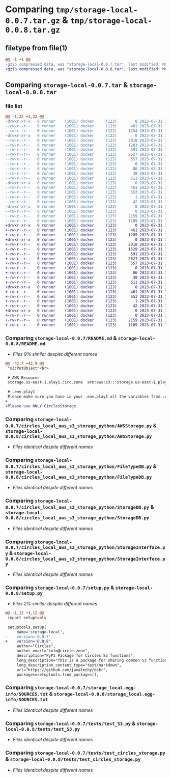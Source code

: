 # Comparing `tmp/storage-local-0.0.7.tar.gz` & `tmp/storage-local-0.0.8.tar.gz`

## filetype from file(1)

```diff
@@ -1 +1 @@
-gzip compressed data, was "storage-local-0.0.7.tar", last modified: Mon Jul 31 10:43:42 2023, max compression
+gzip compressed data, was "storage-local-0.0.8.tar", last modified: Mon Jul 31 11:08:53 2023, max compression
```

## Comparing `storage-local-0.0.7.tar` & `storage-local-0.0.8.tar`

### file list

```diff
@@ -1,22 +1,22 @@
-drwxr-xr-x   0 runner    (1001) docker     (123)        0 2023-07-31 10:43:42.604775 storage-local-0.0.7/
--rw-r--r--   0 runner    (1001) docker     (123)      461 2023-07-31 10:43:42.604775 storage-local-0.0.7/PKG-INFO
--rw-r--r--   0 runner    (1001) docker     (123)     1254 2023-07-31 10:43:15.000000 storage-local-0.0.7/README.md
-drwxr-xr-x   0 runner    (1001) docker     (123)        0 2023-07-31 10:43:42.604775 storage-local-0.0.7/circles_local_aws_s3_storage_python/
--rw-r--r--   0 runner    (1001) docker     (123)     2018 2023-07-31 10:43:15.000000 storage-local-0.0.7/circles_local_aws_s3_storage_python/AWSStorage.py
--rw-r--r--   0 runner    (1001) docker     (123)     1283 2023-07-31 10:43:15.000000 storage-local-0.0.7/circles_local_aws_s3_storage_python/CirclesStorage.py
--rw-r--r--   0 runner    (1001) docker     (123)      591 2023-07-31 10:43:15.000000 storage-local-0.0.7/circles_local_aws_s3_storage_python/FileTypeDB.py
--rw-r--r--   0 runner    (1001) docker     (123)     2627 2023-07-31 10:43:15.000000 storage-local-0.0.7/circles_local_aws_s3_storage_python/StorageDB.py
--rw-r--r--   0 runner    (1001) docker     (123)      557 2023-07-31 10:43:15.000000 storage-local-0.0.7/circles_local_aws_s3_storage_python/StorageInterface.py
--rw-r--r--   0 runner    (1001) docker     (123)        0 2023-07-31 10:43:15.000000 storage-local-0.0.7/circles_local_aws_s3_storage_python/__init__.py
--rw-r--r--   0 runner    (1001) docker     (123)       86 2023-07-31 10:43:15.000000 storage-local-0.0.7/pyproject.toml
--rw-r--r--   0 runner    (1001) docker     (123)       38 2023-07-31 10:43:42.604775 storage-local-0.0.7/setup.cfg
--rw-r--r--   0 runner    (1001) docker     (123)      611 2023-07-31 10:43:15.000000 storage-local-0.0.7/setup.py
-drwxr-xr-x   0 runner    (1001) docker     (123)        0 2023-07-31 10:43:42.604775 storage-local-0.0.7/storage_local.egg-info/
--rw-r--r--   0 runner    (1001) docker     (123)      461 2023-07-31 10:43:42.000000 storage-local-0.0.7/storage_local.egg-info/PKG-INFO
--rw-r--r--   0 runner    (1001) docker     (123)      553 2023-07-31 10:43:42.000000 storage-local-0.0.7/storage_local.egg-info/SOURCES.txt
--rw-r--r--   0 runner    (1001) docker     (123)        1 2023-07-31 10:43:42.000000 storage-local-0.0.7/storage_local.egg-info/dependency_links.txt
--rw-r--r--   0 runner    (1001) docker     (123)       42 2023-07-31 10:43:42.000000 storage-local-0.0.7/storage_local.egg-info/top_level.txt
-drwxr-xr-x   0 runner    (1001) docker     (123)        0 2023-07-31 10:43:42.604775 storage-local-0.0.7/tests/
--rw-r--r--   0 runner    (1001) docker     (123)        0 2023-07-31 10:43:15.000000 storage-local-0.0.7/tests/__init__.py
--rw-r--r--   0 runner    (1001) docker     (123)     2159 2023-07-31 10:43:15.000000 storage-local-0.0.7/tests/test_S3.py
--rw-r--r--   0 runner    (1001) docker     (123)     1189 2023-07-31 10:43:15.000000 storage-local-0.0.7/tests/test_circles_storage.py
+drwxr-xr-x   0 runner    (1001) docker     (123)        0 2023-07-31 11:08:53.535877 storage-local-0.0.8/
+-rw-r--r--   0 runner    (1001) docker     (123)      461 2023-07-31 11:08:53.535877 storage-local-0.0.8/PKG-INFO
+-rw-r--r--   0 runner    (1001) docker     (123)     1285 2023-07-31 11:08:31.000000 storage-local-0.0.8/README.md
+drwxr-xr-x   0 runner    (1001) docker     (123)        0 2023-07-31 11:08:53.535877 storage-local-0.0.8/circles_local_aws_s3_storage_python/
+-rw-r--r--   0 runner    (1001) docker     (123)     2018 2023-07-31 11:08:31.000000 storage-local-0.0.8/circles_local_aws_s3_storage_python/AWSStorage.py
+-rw-r--r--   0 runner    (1001) docker     (123)     1529 2023-07-31 11:08:31.000000 storage-local-0.0.8/circles_local_aws_s3_storage_python/CirclesStorage.py
+-rw-r--r--   0 runner    (1001) docker     (123)      591 2023-07-31 11:08:31.000000 storage-local-0.0.8/circles_local_aws_s3_storage_python/FileTypeDB.py
+-rw-r--r--   0 runner    (1001) docker     (123)     2627 2023-07-31 11:08:31.000000 storage-local-0.0.8/circles_local_aws_s3_storage_python/StorageDB.py
+-rw-r--r--   0 runner    (1001) docker     (123)      557 2023-07-31 11:08:31.000000 storage-local-0.0.8/circles_local_aws_s3_storage_python/StorageInterface.py
+-rw-r--r--   0 runner    (1001) docker     (123)        0 2023-07-31 11:08:31.000000 storage-local-0.0.8/circles_local_aws_s3_storage_python/__init__.py
+-rw-r--r--   0 runner    (1001) docker     (123)       86 2023-07-31 11:08:31.000000 storage-local-0.0.8/pyproject.toml
+-rw-r--r--   0 runner    (1001) docker     (123)       38 2023-07-31 11:08:53.535877 storage-local-0.0.8/setup.cfg
+-rw-r--r--   0 runner    (1001) docker     (123)      611 2023-07-31 11:08:31.000000 storage-local-0.0.8/setup.py
+drwxr-xr-x   0 runner    (1001) docker     (123)        0 2023-07-31 11:08:53.535877 storage-local-0.0.8/storage_local.egg-info/
+-rw-r--r--   0 runner    (1001) docker     (123)      461 2023-07-31 11:08:53.000000 storage-local-0.0.8/storage_local.egg-info/PKG-INFO
+-rw-r--r--   0 runner    (1001) docker     (123)      553 2023-07-31 11:08:53.000000 storage-local-0.0.8/storage_local.egg-info/SOURCES.txt
+-rw-r--r--   0 runner    (1001) docker     (123)        1 2023-07-31 11:08:53.000000 storage-local-0.0.8/storage_local.egg-info/dependency_links.txt
+-rw-r--r--   0 runner    (1001) docker     (123)       42 2023-07-31 11:08:53.000000 storage-local-0.0.8/storage_local.egg-info/top_level.txt
+drwxr-xr-x   0 runner    (1001) docker     (123)        0 2023-07-31 11:08:53.535877 storage-local-0.0.8/tests/
+-rw-r--r--   0 runner    (1001) docker     (123)        0 2023-07-31 11:08:31.000000 storage-local-0.0.8/tests/__init__.py
+-rw-r--r--   0 runner    (1001) docker     (123)     2159 2023-07-31 11:08:31.000000 storage-local-0.0.8/tests/test_S3.py
+-rw-r--r--   0 runner    (1001) docker     (123)     1189 2023-07-31 11:08:31.000000 storage-local-0.0.8/tests/test_circles_storage.py
```

### Comparing `storage-local-0.0.7/README.md` & `storage-local-0.0.8/README.md`

 * *Files 9% similar despite different names*

```diff
@@ -42,7 +42,9 @@
 "s3:PutObject"<br>
 
 # AWS Resouces
 storage.us-east-1.play1.circ.zone	arn:aws:s3:::storage.us-east-1.play1.circ.zone/*<br>
 
 # .env.play1
 Please make sure you have in your .env.play1 all the variables from .env.example<br>
+
+Please use ONLY CirclesStorage
```

### Comparing `storage-local-0.0.7/circles_local_aws_s3_storage_python/AWSStorage.py` & `storage-local-0.0.8/circles_local_aws_s3_storage_python/AWSStorage.py`

 * *Files identical despite different names*

### Comparing `storage-local-0.0.7/circles_local_aws_s3_storage_python/FileTypeDB.py` & `storage-local-0.0.8/circles_local_aws_s3_storage_python/FileTypeDB.py`

 * *Files identical despite different names*

### Comparing `storage-local-0.0.7/circles_local_aws_s3_storage_python/StorageDB.py` & `storage-local-0.0.8/circles_local_aws_s3_storage_python/StorageDB.py`

 * *Files identical despite different names*

### Comparing `storage-local-0.0.7/circles_local_aws_s3_storage_python/StorageInterface.py` & `storage-local-0.0.8/circles_local_aws_s3_storage_python/StorageInterface.py`

 * *Files identical despite different names*

### Comparing `storage-local-0.0.7/setup.py` & `storage-local-0.0.8/setup.py`

 * *Files 2% similar despite different names*

```diff
@@ -1,12 +1,12 @@
 import setuptools
 
 setuptools.setup(
     name='storage-local',
-    version='0.0.7',
+    version='0.0.8',
     author="Circles",
     author_email="info@circle.zone",
     description="PyPI Package for Circles S3 functions",
     long_description="This is a package for sharing common S3 function used in different repositories",
     long_description_content_type="text/markdown",
     url="https://github.com/javatechy/dokr",
     packages=setuptools.find_packages(),
```

### Comparing `storage-local-0.0.7/storage_local.egg-info/SOURCES.txt` & `storage-local-0.0.8/storage_local.egg-info/SOURCES.txt`

 * *Files identical despite different names*

### Comparing `storage-local-0.0.7/tests/test_S3.py` & `storage-local-0.0.8/tests/test_S3.py`

 * *Files identical despite different names*

### Comparing `storage-local-0.0.7/tests/test_circles_storage.py` & `storage-local-0.0.8/tests/test_circles_storage.py`

 * *Files identical despite different names*

